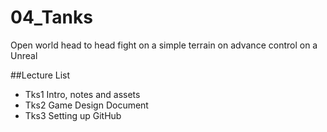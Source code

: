 # 04_Tanks
Open world head to head fight on a simple terrain on advance control on a Unreal

##Lecture List
* Tks1 Intro, notes and assets
* Tks2 Game Design Document
* Tks3 Setting up GitHub
